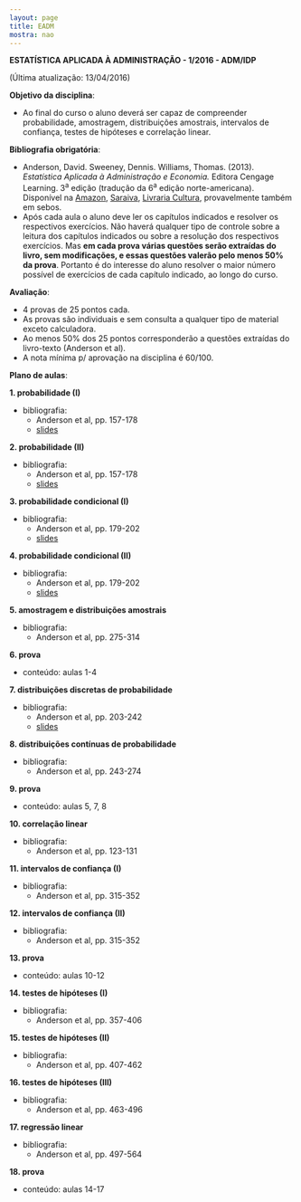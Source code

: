 ```yaml
---
layout: page
title: EADM
mostra: nao
---
```


**ESTATÍSTICA APLICADA À ADMINISTRAÇÃO - 1/2016 - ADM/IDP**

(Última atualização: 13/04/2016)

**Objetivo da disciplina**: 

- Ao final do curso o aluno deverá ser capaz de compreender probabilidade, amostragem, distribuições amostrais, intervalos de confiança, testes de hipóteses e correlação linear.

**Bibliografia obrigatória**:

- Anderson, David. Sweeney, Dennis. Williams, Thomas. (2013). *Estatística Aplicada à Administração e Economia.* Editora Cengage Learning. 3<sup>a</sup> edição (tradução da 6<sup>a</sup> edição norte-americana). Disponível na [Amazon](http://www.amazon.com.br/Estat%C3%ADstica-Aplicada-Administra%C3%A7%C3%A3o-e-Economia/dp/8522112819/ref=sr_1_1?ie=UTF8&qid=1453323140&sr=8-1&keywords=estat%C3%ADstica+aplicada+%C3%A0+administra%C3%A7%C3%A3o+e+economia), [Saraiva](http://www.saraiva.com.br/estatistica-aplicada-a-administracao-e-economia-3-ed-2013-4968036.html), [Livraria Cultura](http://www.livrariacultura.com.br/p/estatistica-aplicada-a-administracao-e-economia-42132070), provavelmente também em sebos.
- Após cada aula o aluno deve ler os capítulos indicados e resolver os respectivos exercícios. Não haverá qualquer tipo de controle sobre a leitura dos capítulos indicados ou sobre a resolução dos respectivos exercícios. Mas **em cada prova várias questões serão extraídas do livro, sem modificações, e essas questões valerão pelo menos 50% da prova**. Portanto é do interesse do aluno resolver o maior número possível de exercícios de cada capítulo indicado, ao longo do curso.

**Avaliação**:

- 4 provas de 25 pontos cada.
- As provas são individuais e sem consulta a qualquer tipo de material exceto calculadora.
- Ao menos 50% dos 25 pontos corresponderão a questões extraídas do livro-texto (Anderson et al).
- A nota mínima p/ aprovação na disciplina é 60/100.

**Plano de aulas**:

**1. probabilidade (I)**

- bibliografia:
    - Anderson et al, pp. 157-178
    - [slides](/assets/teaching/estatistica/aulas_1_2.pdf)

**2. probabilidade (II)**

- bibliografia:
    - Anderson et al, pp. 157-178
    - [slides](/assets/teaching/estatistica/aulas_1_2.pdf)

**3. probabilidade condicional (I)**

- bibliografia:
    - Anderson et al, pp. 179-202
    - [slides](/assets/teaching/estatistica/aulas_3_4.pdf)

**4. probabilidade condicional (II)**

- bibliografia:
    - Anderson et al, pp. 179-202
    - [slides](/assets/teaching/estatistica/aulas_3_4.pdf)

**5. amostragem e distribuições amostrais**

- bibliografia:
    - Anderson et al, pp. 275-314

**6. prova**

- conteúdo: aulas 1-4

**7. distribuições discretas de probabilidade**

- bibliografia:
    - Anderson et al, pp. 203-242
    - [slides](/assets/teaching/estatistica/aula_6.pdf)

**8. distribuições contínuas de probabilidade**

- bibliografia:
    - Anderson et al, pp. 243-274

**9. prova**

- conteúdo: aulas 5, 7, 8

**10. correlação linear**

- bibliografia:
    - Anderson et al, pp. 123-131

**11. intervalos de confiança (I)**

- bibliografia:
    - Anderson et al, pp. 315-352

**12. intervalos de confiança (II)**

- bibliografia:
    - Anderson et al, pp. 315-352

**13. prova**

- conteúdo: aulas 10-12

**14. testes de hipóteses (I)**

- bibliografia:
    - Anderson et al, pp. 357-406

**15. testes de hipóteses (II)**

- bibliografia:
    - Anderson et al, pp. 407-462

**16. testes de hipóteses (III)**

- bibliografia:
    - Anderson et al, pp. 463-496

**17. regressão linear**

- bibliografia:
    - Anderson et al, pp. 497-564

**18. prova**

- conteúdo: aulas 14-17